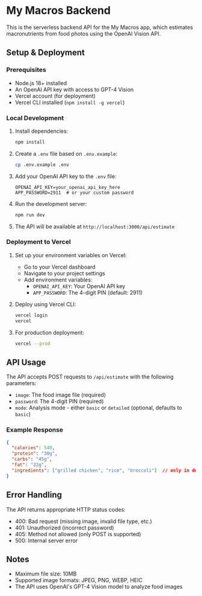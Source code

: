 # My Macros Backend

This is the serverless backend API for the My Macros app, which estimates macronutrients from food photos using the OpenAI Vision API.

## Setup & Deployment

### Prerequisites
- Node.js 18+ installed
- An OpenAI API key with access to GPT-4 Vision
- Vercel account (for deployment)
- Vercel CLI installed (`npm install -g vercel`)

### Local Development

1. Install dependencies:
   ```bash
   npm install
   ```

2. Create a `.env` file based on `.env.example`:
   ```bash
   cp .env.example .env
   ```

3. Add your OpenAI API key to the `.env` file:
   ```
   OPENAI_API_KEY=your_openai_api_key_here
   APP_PASSWORD=2911  # or your custom password
   ```

4. Run the development server:
   ```bash
   npm run dev
   ```

5. The API will be available at `http://localhost:3000/api/estimate`

### Deployment to Vercel

1. Set up your environment variables on Vercel:
   - Go to your Vercel dashboard
   - Navigate to your project settings
   - Add environment variables:
     - `OPENAI_API_KEY`: Your OpenAI API key
     - `APP_PASSWORD`: The 4-digit PIN (default: 2911)

2. Deploy using Vercel CLI:
   ```bash
   vercel login
   vercel
   ```

3. For production deployment:
   ```bash
   vercel --prod
   ```

## API Usage

The API accepts POST requests to `/api/estimate` with the following parameters:

- `image`: The food image file (required)
- `password`: The 4-digit PIN (required)
- `mode`: Analysis mode - either `basic` or `detailed` (optional, defaults to `basic`)

### Example Response

```json
{
  "calories": 540,
  "protein": "30g",
  "carbs": "45g",
  "fat": "22g",
  "ingredients": ["grilled chicken", "rice", "broccoli"]  // only in detailed mode
}
```

## Error Handling

The API returns appropriate HTTP status codes:
- 400: Bad request (missing image, invalid file type, etc.)
- 401: Unauthorized (incorrect password)
- 405: Method not allowed (only POST is supported)
- 500: Internal server error

## Notes

- Maximum file size: 10MB
- Supported image formats: JPEG, PNG, WEBP, HEIC
- The API uses OpenAI's GPT-4 Vision model to analyze food images